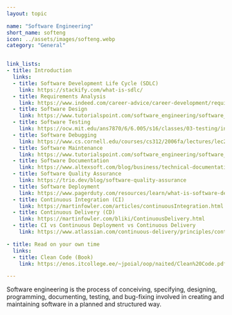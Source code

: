 ```yaml
---
layout: topic

name: "Software Engineering"
short_name: softeng
icon: ../assets/images/softeng.webp
category: "General"


link_lists:
- title: Introduction
  links:
  - title: Software Development Life Cycle (SDLC)
    link: https://stackify.com/what-is-sdlc/
  - title: Requirements Analysis
    link: https://www.indeed.com/career-advice/career-development/requirements-analysis
  - title: Software Design
    link: https://www.tutorialspoint.com/software_engineering/software_design_basics.htm
  - title: Software Testing
    link: https://ocw.mit.edu/ans7870/6/6.005/s16/classes/03-testing/index.html
  - title: Software Debugging
    link: https://www.cs.cornell.edu/courses/cs312/2006fa/lectures/lec26.html
  - title: Software Maintenance
    link: https://www.tutorialspoint.com/software_engineering/software_maintenance_overview.htm
  - title: Software Documentation
    link: https://www.altexsoft.com/blog/business/technical-documentation-in-software-development-types-best-practices-and-tools/
  - title: Software Quality Assurance
    link: https://trio.dev/blog/software-quality-assurance
  - title: Software Deployment
    link: https://www.pagerduty.com/resources/learn/what-is-software-deployment/
  - title: Continuous Integration (CI)
    link: https://martinfowler.com/articles/continuousIntegration.html
  - title: Continuous Delivery (CD)
    link: https://martinfowler.com/bliki/ContinuousDelivery.html
  - title: CI vs Continuous Deployment vs Continuous Delivery
    link: https://www.atlassian.com/continuous-delivery/principles/continuous-integration-vs-delivery-vs-deployment

- title: Read on your own time
  links:
  - title: Clean Code (Book)
    link: https://enos.itcollege.ee/~jpoial/oop/naited/Clean%20Code.pdf

---
```


Software engineering is the process of conceiving, specifying, designing, programming, documenting, testing, and bug-fixing involved in creating and maintaining software in a planned and structured way.